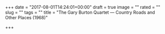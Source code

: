 +++
date = "2017-08-01T14:24:01+00:00"
draft = true
image = ""
rated = ""
slug = ""
tags = ""
title = "The Gary Burton Quartet — Country Roads and Other Places (1968)"

+++
